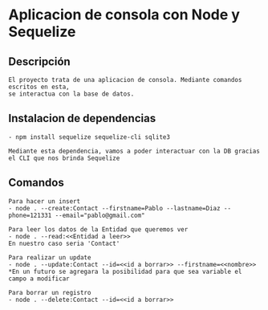 # Aplicacion de consola con Node y Sequelize

## Descripción
    El proyecto trata de una aplicacion de consola. Mediante comandos escritos en esta,
    se interactua con la base de datos. 

## Instalacion de dependencias
    - npm install sequelize sequelize-cli sqlite3

    Mediante esta dependencia, vamos a poder interactuar con la DB gracias el CLI que nos brinda Sequelize

## Comandos
    Para hacer un insert
    - node . --create:Contact --firstname=Pablo --lastname=Diaz --phone=121331 --email="pablo@gmail.com"

    Para leer los datos de la Entidad que queremos ver
    - node . --read:<<Entidad a leer>> 
    En nuestro caso seria 'Contact'

    Para realizar un update
    - node . --update:Contact --id=<<id a borrar>> --firstname=<<nombre>>
    *En un futuro se agregara la posibilidad para que sea variable el campo a modificar

    Para borrar un registro
    - node . --delete:Contact --id=<<id a borrar>>

